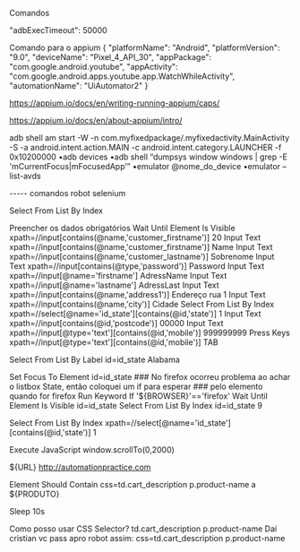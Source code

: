 Comandos

"adbExecTimeout": 50000

Comando para o appium
{
  "platformName": "Android",
  "platformVersion": "9.0",
  "deviceName": "Pixel_4_API_30",
  "appPackage": "com.google.android.youtube",
  "appActivity": "com.google.android.apps.youtube.app.WatchWhileActivity",
  "automationName": "UiAutomator2"
}

https://appium.io/docs/en/writing-running-appium/caps/

https://appium.io/docs/en/about-appium/intro/

adb shell am start -W -n com.myfixedpackage/.myfixedactivity.MainActivity -S -a android.intent.action.MAIN -c android.intent.category.LAUNCHER -f 0x10200000
•adb devices
•adb shell “dumpsys window windows | grep -E 'mCurrentFocus|mFocusedApp’”
•emulator @nome_do_device
•emulator –list-avds

----- comandos robot selenium

Select From List By Index

Preencher os dados obrigatórios
    Wait Until Element Is Visible    xpath=//input[contains(@name,'customer_firstname')]    20
    Input Text    xpath=//input[contains(@name,'customer_firstname')]    Name
    Input Text    xpath=//input[contains(@name,'customer_lastname')]    Sobrenome
    Input Text    xpath=//input[contains(@type,'password')]    Password
    Input Text    xpath=//input[@name='firstname']    AdressName
    Input Text    xpath=//input[@name='lastname']    AdressLast
    Input Text    xpath=//input[contains(@name,'address1')]    Endereço rua 1
    Input Text    xpath=//input[contains(@name,'city')]    Cidade
    Select From List By Index    xpath=//select[@name='id_state'][contains(@id,'state')]    1
    Input Text    xpath=//input[contains(@id,'postcode')]    00000
    Input Text    xpath=//input[@type='text'][contains(@id,'mobile')]    999999999
    Press Keys    xpath=//input[@type='text'][contains(@id,'mobile')]     TAB

Select From List By Label    id=id_state    Alabama

Set Focus To Element            id=id_state
    ### No firefox ocorreu problema ao achar o listbox State, então coloquei um if para esperar
    ### pelo elemento quando for firefox
    Run Keyword If    '${BROWSER}'=='firefox'  Wait Until Element Is Visible   id=id_state
    Select From List By Index       id=id_state              9

Select From List By Index    xpath=//select[@name='id_state'][contains(@id,'state')]    1

Execute JavaScript       window.scrollTo(0,2000)

${URL}    http://automationpractice.com

Element Should Contain    css=td.cart_description p.product-name a    ${PRODUTO}

Sleep    10s

Como posso usar CSS Selector? td.cart_description p.product-name 
 Daí cristian vc pass apro robot assim: css=td.cart_description p.product-name

